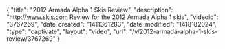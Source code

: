 {
    "title": "2012 Armada Alpha 1 Skis Review",
    "description": "http:\/\/www.skis.com Review for the 2012 Armada Alpha 1 skis",
    "videoid": "3767269",
    "date_created": "1411361283",
    "date_modified": "1418182024",
    "type": "captivate",
    "layout": "video",
    "url": "\/v\/2012-armada-alpha-1-skis-review\/3767269"
}